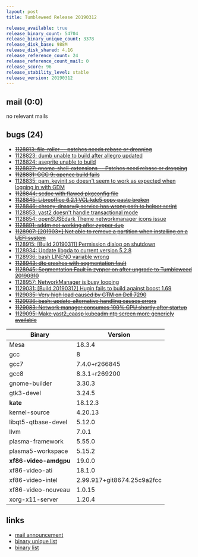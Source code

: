 ```yaml
---
layout: post
title: Tumbleweed Release 20190312

release_available: true
release_binary_count: 54704
release_binary_unique_count: 3378
release_disk_base: 988M
release_disk_shared: 4.1G
release_reference_count: 24
release_reference_count_mail: 0
release_score: 96
release_stability_level: stable
release_version: 20190312
---
```


## mail (0:0)

no relevant mails

## bugs (24)

<!--more-->

- ~~[1128813: file-roller -- patches needs rebase or dropping](https://bugzilla.opensuse.org/show_bug.cgi?id=1128813)~~
- [1128823: dumb unable to build after allegro updated](https://bugzilla.opensuse.org/show_bug.cgi?id=1128823)
- [1128824: aseprite unable to build](https://bugzilla.opensuse.org/show_bug.cgi?id=1128824)
- ~~[1128827: gnome-shell-extensions -- Patches need rebase or dropping](https://bugzilla.opensuse.org/show_bug.cgi?id=1128827)~~
- ~~[1128831: GCC 9: opencc build fails](https://bugzilla.opensuse.org/show_bug.cgi?id=1128831)~~
- [1128835: pam_keyinit.so doesn't seem to work as expected when logging in with GDM](https://bugzilla.opensuse.org/show_bug.cgi?id=1128835)
- ~~[1128844: scdoc with flawed pkgconfig file](https://bugzilla.opensuse.org/show_bug.cgi?id=1128844)~~
- ~~[1128845: Libreoffice 6.2.1 VCL kde5 copy paste broken](https://bugzilla.opensuse.org/show_bug.cgi?id=1128845)~~
- ~~[1128846: chrony-dnssrv@.service has wrong path to helper script](https://bugzilla.opensuse.org/show_bug.cgi?id=1128846)~~
- [1128853: yast2 doesn't handle transactional mode](https://bugzilla.opensuse.org/show_bug.cgi?id=1128853)
- [1128854: openSUSEdark Theme  networkmanager icons issue](https://bugzilla.opensuse.org/show_bug.cgi?id=1128854)
- ~~[1128891: sddm not working after zypper dup](https://bugzilla.opensuse.org/show_bug.cgi?id=1128891)~~
- ~~[1128907: \[201903*\] Not able to remove a partition when installing on a UEFI system](https://bugzilla.opensuse.org/show_bug.cgi?id=1128907)~~
- [1128915: \[Build 20190311\] Permission dialog on shutdown](https://bugzilla.opensuse.org/show_bug.cgi?id=1128915)
- [1128934: Update  libgda to current version 5.2.8](https://bugzilla.opensuse.org/show_bug.cgi?id=1128934)
- [1128936: bash LINENO variable wrong](https://bugzilla.opensuse.org/show_bug.cgi?id=1128936)
- ~~[1128943: dtc crashes with segmentation fault](https://bugzilla.opensuse.org/show_bug.cgi?id=1128943)~~
- ~~[1128945: Segmentation Fault in zypper on after upgrade to Tumbleweed 20190310](https://bugzilla.opensuse.org/show_bug.cgi?id=1128945)~~
- [1128957: NetworkManager is busy looping](https://bugzilla.opensuse.org/show_bug.cgi?id=1128957)
- [1129031: \[Build 20190312\] Hugin fails to build against boost 1.69](https://bugzilla.opensuse.org/show_bug.cgi?id=1129031)
- ~~[1129035: Very high load caused by GTM on Dell 7290](https://bugzilla.opensuse.org/show_bug.cgi?id=1129035)~~
- ~~[1129036: bash: update-alternative handling causes errors](https://bugzilla.opensuse.org/show_bug.cgi?id=1129036)~~
- ~~[1129083: Network manager consumes 100% CPU shortly after startup](https://bugzilla.opensuse.org/show_bug.cgi?id=1129083)~~
- ~~[1129095: Make yast2_caasp kubeadm ntp screen more genericly available](https://bugzilla.opensuse.org/show_bug.cgi?id=1129095)~~

Binary | Version
--- | ---
Mesa | 18.3.4
gcc | 8
gcc7 | 7.4.0+r266845
gcc8 | 8.3.1+r269200
gnome-builder | 3.30.3
gtk3-devel | 3.24.5
**kate** | 18.12.3
kernel-source | 4.20.13
libqt5-qtbase-devel | 5.12.0
llvm | 7.0.1
plasma-framework | 5.55.0
plasma5-workspace | 5.15.2
**xf86-video-amdgpu** | 19.0.0
xf86-video-ati | 18.1.0
xf86-video-intel | 2.99.917+git8674.25c9a2fcc
xf86-video-nouveau | 1.0.15
xorg-x11-server | 1.20.4

## links

- [mail announcement](https://lists.opensuse.org/opensuse-factory/2019-03/msg00143.html)
- [binary unique list](http://download.tumbleweed.boombatower.com/20190312/rpm.unique.list)
- [binary list](http://download.tumbleweed.boombatower.com/20190312/rpm.list)
